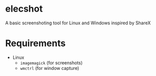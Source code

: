# elecshot
A basic screenshoting tool for Linux and Windows inspired by ShareX

# Requirements
  - Linux
    - `imagemagick` (for screenshots)
    - `wmctrl` (for window capture)
